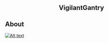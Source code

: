 <h2 align="center">VigilantGantry</h2>

## About

[![Alt text](https://img.youtube.com/vi/4quAADmKs40/0.jpg)](https://www.youtube.com/watch?v=4quAADmKs40)
